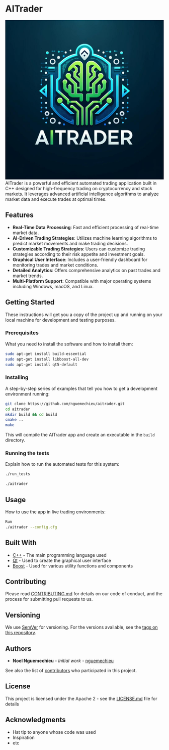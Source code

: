 
# AITrader
![aitrader](./src/logo/AITrader_Logo.jpg)
AITrader is a powerful and efficient automated trading application built in C++ designed for high-frequency trading on cryptocurrency and stock markets. It leverages advanced artificial intelligence algorithms to analyze market data and execute trades at optimal times.

## Features

- **Real-Time Data Processing**: Fast and efficient processing of real-time market data.
- **AI-Driven Trading Strategies**: Utilizes machine learning algorithms to predict market movements and make trading decisions.
- **Customizable Trading Strategies**: Users can customize trading strategies according to their risk appetite and investment goals.
- **Graphical User Interface**: Includes a user-friendly dashboard for monitoring trades and market conditions.
- **Detailed Analytics**: Offers comprehensive analytics on past trades and market trends.
- **Multi-Platform Support**: Compatible with major operating systems including Windows, macOS, and Linux.

## Getting Started

These instructions will get you a copy of the project up and running on your local machine for development and testing purposes.

### Prerequisites

What you need to install the software and how to install them:

```bash
sudo apt-get install build-essential
sudo apt-get install libboost-all-dev
sudo apt-get install qt5-default
```

### Installing

A step-by-step series of examples that tell you how to get a development environment running:

```bash
git clone https://github.com/nguemechieu/aitrader.git
cd aitrader
mkdir build && cd build
cmake ..
make
```

This will compile the AITrader app and create an executable in the `build` directory.

### Running the tests

Explain how to run the automated tests for this system:

```bash
./run_tests
```

```bash
./aitrader
```

## Usage

How to use the app in live trading environments:

```bash
Run
./aitrader --config.cfg
```

## Built With

- [C++](https://en.cppreference.com/w/) - The main programming language used
- [Qt](https://www.qt.io/) - Used to create the graphical user interface
- [Boost](https://www.boost.org/) - Used for various utility functions and components

## Contributing

Please read [CONTRIBUTING.md](https://github.com/nguemechieu/aitrader/CONTRIBUTING.md) for details on our code of conduct, and the process for submitting pull requests to us.

## Versioning

We use [SemVer](http://semver.org/) for versioning. For the versions available, see the [tags on this repository](https://github.com/nguemechieu/aitrader/tags).

## Authors

- **Noel Nguemechieu** - *Initial work* - [nguemechieu](https://github.com/nguemechieu)

See also the list of [contributors](https://github.com/nguemechieu/aitrader/contributors) who participated in this project.

## License

This project is licensed under the Apache 2  - see the [LICENSE.md](LICENSE.md) file for details

## Acknowledgments

- Hat tip to anyone whose code was used
- Inspiration
- etc

